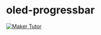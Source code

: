 # oled-progressbar

[![Maker Tutor](https://img.youtube.com/vi/Xb4rAxsjavo/0.jpg)](https://www.youtube.com/watch?v=Xb4rAxsjavo)
